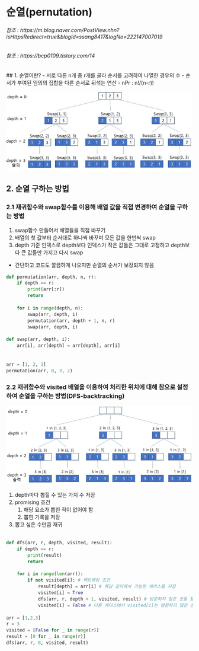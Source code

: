 # 순열(pernutation)
<h6>참조 : https://m.blog.naver.com/PostView.nhn?isHttpsRedirect=true&blogId=ssang8417&logNo=222147007019</h6>
<h6>참조 : https://bcp0109.tistory.com/14</h6>
## 1. 순열이란?
- 서로 다른 n개 중 r개를 골라 순서를 고려하여 나열한 경우의 수
- 순서가 부여된 임의의 집합을 다른 순서로 뒤섞는 연산
- nPr : n!/(n-r)!

![Alt text](../../../img/permutation.png)
## 2. 순열 구하는 방법
### 2.1 재귀함수와 swap함수를 이용해 배열 값을 직접 변경하여 순열을 구하는 방법
1. swap함수 만들어서 배열들을 직접 바꾸기
2. 배열의 첫 값부터 순서대로 하나씩 바꾸며 모든 값을 한번씩 swap
3. depth 기준 인덱스로 depth보다 인덱스가 작은 값들은 그대로 고정하고 depth보다 큰 값들만 가지고 다시 swap
- 간단하고 코드도 깔끔하게 나오지만 순열의 순서가 보장되지 않음

```python
def permutation(arr, depth, n, r):
    if depth == r:
        print(arr[:r])
        return

    for i in range(depth, n):
        swap(arr, depth, i)
        permutation(arr, depth + 1, n, r)
        swap(arr, depth, i)

def swap(arr, depth, i):
    arr[i], arr[depth] = arr[depth], arr[i]


arr = [1, 2, 3]
permutation(arr, 0, 3, 2)
```

### 2.2 재귀함수와 visited 배열을 이용하여 처리한 위치에 대해 참으로 설정하여 순열을 구하는 방법(DFS-backtracking)
![Alt text](../../../img/perm_2.png)

1. depth마다 뽑힐 수 있는 가지 수 저장 
2. promising 조건
   1. 해당 요소가 뽑힌 적이 없어야 함
   2. 뽑힌 기록을 저장
3. 뽑고 싶은 수만큼 재귀

```python

def dfs(arr, r, depth, visited, result):
    if depth == r:
        print(result)
        return
    
    for i in range(len(arr)):
        if not visited[i]: # 백트래킹 조건
            result[depth] = arr[i] # 해당 깊이에서 가능한 케이스를 저장
            visited[i] = True
            dfs(arr, r, depth + 1, visited, result) # 방문하지 않은 곳을 찾았다면 그곳을 기준으로 한단계 더 깊이 들어간다.
            visited[i] = False # 다른 케이스에서 visited[i]는 방문하지 않은 상태이다.

arr = [1,2,3]
r = 3
visited = [False for _ in range(r)]
result = [0 for _ in range(r)]
dfs(arr, r, 0, visited, result)  
```